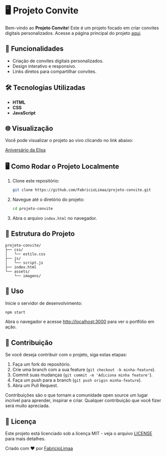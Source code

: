 ﻿# 🖥️ Projeto Convite

Bem-vindo ao **Projeto Convite**! Este é um projeto focado em criar convites digitais personalizados. Acesse a página principal do projeto [aqui](https://aniversario-da-elisa.vercel.app).

## 🚀 Funcionalidades

- Criação de convites digitais personalizados.
- Design interativo e responsivo.
- Links diretos para compartilhar convites.

## 🛠️ Tecnologias Utilizadas

- **HTML**
- **CSS**
- **JavaScript**

## 🌐 Visualização

Você pode visualizar o projeto ao vivo clicando no link abaixo:

[Aniversário da Elisa](https://aniversario-da-elisa.vercel.app)

## 🖥️ Como Rodar o Projeto Localmente

1. Clone este repositório:
   ```bash
   git clone https://github.com/FabricioLimaa/projeto-convite.git
   ```

2. Navegue até o diretório do projeto:
   ```bash
   cd projeto-convite
   ```

3. Abra o arquivo `index.html` no navegador.

## 📂 Estrutura do Projeto

```
projeto-convite/
├── css/
│   └── estilo.css
├── js/
│   └── script.js
├── index.html
└── assets/
    └── imagens/
```

## 🚀 Uso

Inicie o servidor de desenvolvimento:

```bash
npm start
```

Abra o navegador e acesse [http://localhost:3000](http://localhost:3000) para ver o portfólio em ação.

## 🤝 Contribuição

Se você deseja contribuir com o projeto, siga estas etapas:

1. Faça um fork do repositório.
2. Crie uma branch com a sua feature (`git checkout -b minha-feature`).
3. Commit suas mudanças (`git commit -m 'Adiciona minha feature'`).
4. Faça um push para a branch (`git push origin minha-feature`).
5. Abra um Pull Request.

Contribuições são o que tornam a comunidade open source um lugar incrível para aprender, inspirar e criar. Qualquer contribuição que você fizer será muito apreciada.

## 📜 Licença

Este projeto está licenciado sob a licença MIT - veja o arquivo [LICENSE](LICENSE) para mais detalhes.

Criado com ❤️ por [FabricioLimaa](https://github.com/FabricioLimaa)